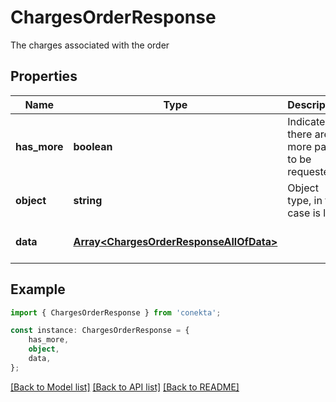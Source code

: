 # ChargesOrderResponse

The charges associated with the order

## Properties

Name | Type | Description | Notes
------------ | ------------- | ------------- | -------------
**has_more** | **boolean** | Indicates if there are more pages to be requested | [default to undefined]
**object** | **string** | Object type, in this case is list | [default to undefined]
**data** | [**Array&lt;ChargesOrderResponseAllOfData&gt;**](ChargesOrderResponseAllOfData.md) |  | [optional] [default to undefined]

## Example

```typescript
import { ChargesOrderResponse } from 'conekta';

const instance: ChargesOrderResponse = {
    has_more,
    object,
    data,
};
```

[[Back to Model list]](../README.md#documentation-for-models) [[Back to API list]](../README.md#documentation-for-api-endpoints) [[Back to README]](../README.md)
